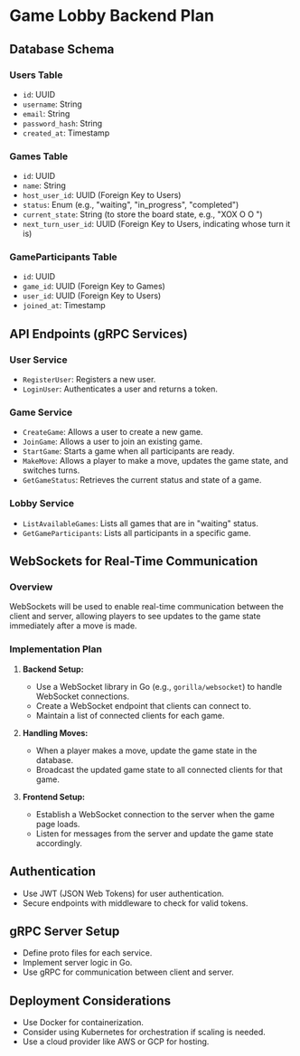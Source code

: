 # Game Lobby Backend Plan

## Database Schema

### Users Table
- `id`: UUID
- `username`: String
- `email`: String
- `password_hash`: String
- `created_at`: Timestamp

### Games Table
- `id`: UUID
- `name`: String
- `host_user_id`: UUID (Foreign Key to Users)
- `status`: Enum (e.g., "waiting", "in_progress", "completed")
- `current_state`: String (to store the board state, e.g., "XOX O O  ")
- `next_turn_user_id`: UUID (Foreign Key to Users, indicating whose turn it is)

### GameParticipants Table
- `id`: UUID
- `game_id`: UUID (Foreign Key to Games)
- `user_id`: UUID (Foreign Key to Users)
- `joined_at`: Timestamp

## API Endpoints (gRPC Services)

### User Service
- `RegisterUser`: Registers a new user.
- `LoginUser`: Authenticates a user and returns a token.

### Game Service
- `CreateGame`: Allows a user to create a new game.
- `JoinGame`: Allows a user to join an existing game.
- `StartGame`: Starts a game when all participants are ready.
- `MakeMove`: Allows a player to make a move, updates the game state, and switches turns.
- `GetGameStatus`: Retrieves the current status and state of a game.

### Lobby Service
- `ListAvailableGames`: Lists all games that are in "waiting" status.
- `GetGameParticipants`: Lists all participants in a specific game.

## WebSockets for Real-Time Communication

### Overview
WebSockets will be used to enable real-time communication between the client and server, allowing players to see updates to the game state immediately after a move is made.

### Implementation Plan

1. **Backend Setup:**
   - Use a WebSocket library in Go (e.g., `gorilla/websocket`) to handle WebSocket connections.
   - Create a WebSocket endpoint that clients can connect to.
   - Maintain a list of connected clients for each game.

2. **Handling Moves:**
   - When a player makes a move, update the game state in the database.
   - Broadcast the updated game state to all connected clients for that game.

3. **Frontend Setup:**
   - Establish a WebSocket connection to the server when the game page loads.
   - Listen for messages from the server and update the game state accordingly.


## Authentication
- Use JWT (JSON Web Tokens) for user authentication.
- Secure endpoints with middleware to check for valid tokens.

## gRPC Server Setup
- Define proto files for each service.
- Implement server logic in Go.
- Use gRPC for communication between client and server.

## Deployment Considerations
- Use Docker for containerization.
- Consider using Kubernetes for orchestration if scaling is needed.
- Use a cloud provider like AWS or GCP for hosting. 